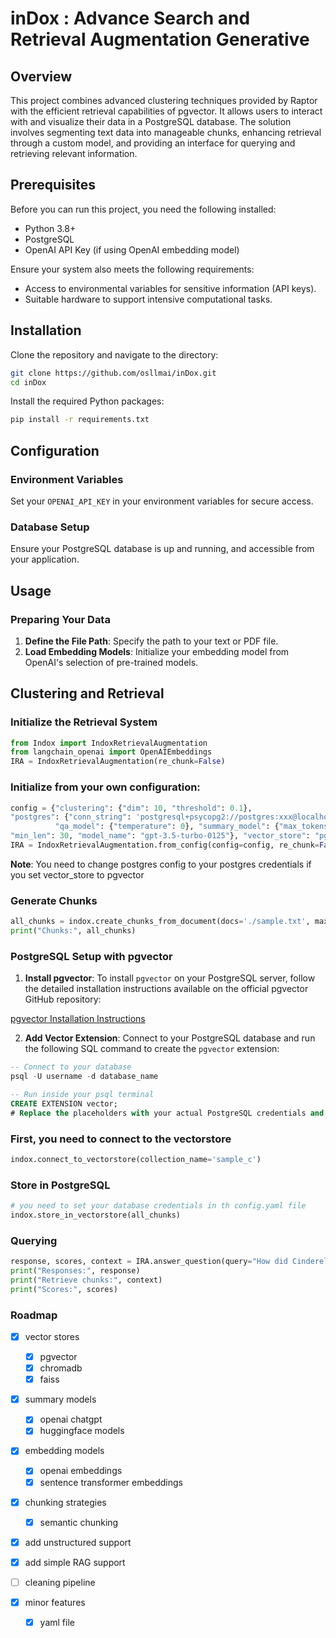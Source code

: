 # inDox : Advance Search and Retrieval Augmentation Generative  

## Overview 

This project combines advanced clustering techniques provided by Raptor with the efficient retrieval capabilities of pgvector. It allows users to interact with and visualize their data in a PostgreSQL database. The solution involves segmenting text data into manageable chunks, enhancing retrieval through a custom model, and providing an interface for querying and retrieving relevant information.

## Prerequisites

Before you can run this project, you need the following installed:
- Python 3.8+
- PostgreSQL
- OpenAI API Key (if using OpenAI embedding model)

Ensure your system also meets the following requirements:
- Access to environmental variables for sensitive information (API keys).
- Suitable hardware to support intensive computational tasks.


## Installation

Clone the repository and navigate to the directory:

```bash
git clone https://github.com/osllmai/inDox.git
cd inDox
```

Install the required Python packages:

```bash
pip install -r requirements.txt
```

## Configuration

### Environment Variables
Set your `OPENAI_API_KEY` in your environment variables for secure access.

### Database Setup
Ensure your PostgreSQL database is up and running, and accessible from your application.

## Usage

### Preparing Your Data

1. **Define the File Path**: Specify the path to your text or PDF file.
2. **Load Embedding Models**: Initialize your embedding model from OpenAI's selection of pre-trained models.

## Clustering and Retrieval

### Initialize the Retrieval System

```python
from Indox import IndoxRetrievalAugmentation
from langchain_openai import OpenAIEmbeddings
IRA = IndoxRetrievalAugmentation(re_chunk=False)
```

### Initialize from your own configuration: 

```python
config = {"clustering": {"dim": 10, "threshold": 0.1},
"postgres": {"conn_string": 'postgresql+psycopg2://postgres:xxx@localhost:port/da_name'},
          "qa_model": {"temperature": 0}, "summary_model": {"max_tokens": 100,
"min_len": 30, "model_name": "gpt-3.5-turbo-0125"}, "vector_store": "pgvector"}
IRA = IndoxRetrievalAugmentation.from_config(config=config, re_chunk=False)
```
**Note**: You need to change postgres config to your postgres credentials if you set vector_store to pgvector

### Generate Chunks

```python
all_chunks = indox.create_chunks_from_document(docs='./sample.txt', max_chunk_size=100)
print("Chunks:", all_chunks)
```


### PostgreSQL Setup with pgvector

1. **Install pgvector**: To install `pgvector` on your PostgreSQL server, follow the detailed installation instructions available on the official pgvector GitHub repository:

[pgvector Installation Instructions](https://github.com/pgvector/pgvector)

2. **Add Vector Extension**:
   Connect to your PostgreSQL database and run the following SQL command to create the `pgvector` extension:

```sql
-- Connect to your database
psql -U username -d database_name

-- Run inside your psql terminal
CREATE EXTENSION vector;
# Replace the placeholders with your actual PostgreSQL credentials and details
```
### First, you need to connect to the vectorstore

```python
indox.connect_to_vectorstore(collection_name='sample_c')
```

### Store in PostgreSQL

```python
# you need to set your database credentials in th config.yaml file
indox.store_in_vectorstore(all_chunks)
```


### Querying

```python
response, scores, context = IRA.answer_question(query="How did Cinderella reach her happy ending?", top_k=5)
print("Responses:", response)
print("Retrieve chunks:", context)
print("Scores:", scores)
```
### Roadmap

- [x] vector stores
   - [x] pgvector
   - [x] chromadb  
   - [x] faiss

- [x] summary models
   - [x] openai chatgpt
   - [x] huggingface models

- [x] embedding models
   - [x] openai embeddings
   - [x] sentence transformer embeddings

- [x] chunking strategies
   - [x] semantic chunking

- [x] add unstructured support

- [x] add simple RAG support
      
- [ ] cleaning pipeline

- [X] minor features
   - [x] yaml file


